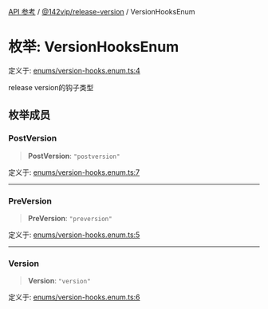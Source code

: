 [API 参考](../../../index.md) / [@142vip/release-version](../index.md) / VersionHooksEnum

# 枚举: VersionHooksEnum

定义于: [enums/version-hooks.enum.ts:4](https://github.com/142vip/core-x/blob/7cfc2fa6b24172631d6526590fc6ea4be89357c6/packages/release-version/src/enums/version-hooks.enum.ts#L4)

release version的钩子类型

## 枚举成员

### PostVersion

> **PostVersion**: `"postversion"`

定义于: [enums/version-hooks.enum.ts:7](https://github.com/142vip/core-x/blob/7cfc2fa6b24172631d6526590fc6ea4be89357c6/packages/release-version/src/enums/version-hooks.enum.ts#L7)

***

### PreVersion

> **PreVersion**: `"preversion"`

定义于: [enums/version-hooks.enum.ts:5](https://github.com/142vip/core-x/blob/7cfc2fa6b24172631d6526590fc6ea4be89357c6/packages/release-version/src/enums/version-hooks.enum.ts#L5)

***

### Version

> **Version**: `"version"`

定义于: [enums/version-hooks.enum.ts:6](https://github.com/142vip/core-x/blob/7cfc2fa6b24172631d6526590fc6ea4be89357c6/packages/release-version/src/enums/version-hooks.enum.ts#L6)

